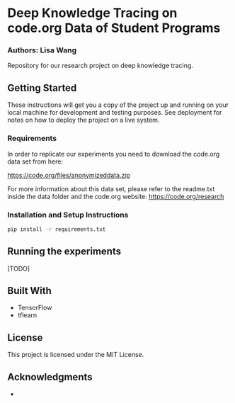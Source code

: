 # Deep Knowledge Tracing on code.org Data of Student Programs
### Authors: Lisa Wang
Repository for our research project on deep knowledge tracing.

## Getting Started

These instructions will get you a copy of the project up and running on your local machine for development and testing purposes. See deployment for notes on how to deploy the project on a live system.

### Requirements
In order to replicate our experiments you need to download the code.org data set from here:

https://code.org/files/anonymizeddata.zip

For more information about this data set, please refer to the readme.txt inside the data folder and the code.org
website: https://code.org/research


### Installation and Setup Instructions


```sh
pip install -r requirements.txt

```


## Running the experiments

[TODO]


## Built With

* TensorFlow
* tflearn

## License

This project is licensed under the MIT License.

## Acknowledgments

*